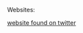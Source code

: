 <!-- TITLE: X 86 Asm -->
<!-- SUBTITLE: A quick summary of X 86 Asm -->

Websites:

[website found on twitter](http://www.cs.virginia.edu/~evans/cs216/guides/x86.html)


